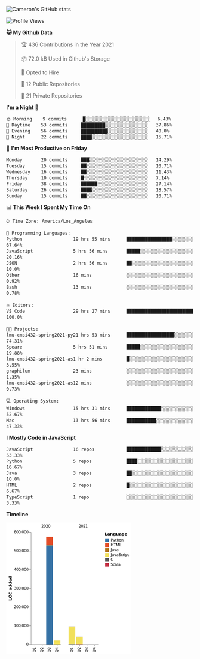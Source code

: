 ![Cameron's GitHub stats](https://github-readme-stats.vercel.app/api?username=gouldcs&show_icons=true&theme=great-gatsby&show_icons=true&count_private=true)


<!--START_SECTION:waka-->
![Profile Views](http://img.shields.io/badge/Profile%20Views-3-blue)

**🐱 My Github Data** 

> 🏆 436 Contributions in the Year 2021
 > 
> 📦 72.0 kB Used in Github's Storage 
 > 
> 💼 Opted to Hire
 > 
> 📜 12 Public Repositories 
 > 
> 🔑 21 Private Repositories  
 > 
**I'm a Night 🦉** 

```text
🌞 Morning    9 commits      █░░░░░░░░░░░░░░░░░░░░░░░░   6.43% 
🌆 Daytime    53 commits     █████████░░░░░░░░░░░░░░░░   37.86% 
🌃 Evening    56 commits     ██████████░░░░░░░░░░░░░░░   40.0% 
🌙 Night      22 commits     ████░░░░░░░░░░░░░░░░░░░░░   15.71%

```
📅 **I'm Most Productive on Friday** 

```text
Monday       20 commits     ███░░░░░░░░░░░░░░░░░░░░░░   14.29% 
Tuesday      15 commits     ██░░░░░░░░░░░░░░░░░░░░░░░   10.71% 
Wednesday    16 commits     ██░░░░░░░░░░░░░░░░░░░░░░░   11.43% 
Thursday     10 commits     █░░░░░░░░░░░░░░░░░░░░░░░░   7.14% 
Friday       38 commits     ██████░░░░░░░░░░░░░░░░░░░   27.14% 
Saturday     26 commits     ████░░░░░░░░░░░░░░░░░░░░░   18.57% 
Sunday       15 commits     ██░░░░░░░░░░░░░░░░░░░░░░░   10.71%

```


📊 **This Week I Spent My Time On** 

```text
⌚︎ Time Zone: America/Los_Angeles

💬 Programming Languages: 
Python                   19 hrs 55 mins      █████████████████░░░░░░░░   67.64% 
JavaScript               5 hrs 56 mins       █████░░░░░░░░░░░░░░░░░░░░   20.16% 
JSON                     2 hrs 56 mins       ██░░░░░░░░░░░░░░░░░░░░░░░   10.0% 
Other                    16 mins             ░░░░░░░░░░░░░░░░░░░░░░░░░   0.92% 
Bash                     13 mins             ░░░░░░░░░░░░░░░░░░░░░░░░░   0.78%

🔥 Editors: 
VS Code                  29 hrs 27 mins      █████████████████████████   100.0%

🐱‍💻 Projects: 
lmu-cmsi432-spring2021-py21 hrs 53 mins      ██████████████████░░░░░░░   74.31% 
Speare                   5 hrs 51 mins       █████░░░░░░░░░░░░░░░░░░░░   19.88% 
lmu-cmsi432-spring2021-as1 hr 2 mins         █░░░░░░░░░░░░░░░░░░░░░░░░   3.55% 
graphilum                23 mins             ░░░░░░░░░░░░░░░░░░░░░░░░░   1.35% 
lmu-cmsi432-spring2021-as12 mins             ░░░░░░░░░░░░░░░░░░░░░░░░░   0.73%

💻 Operating System: 
Windows                  15 hrs 31 mins      █████████████░░░░░░░░░░░░   52.67% 
Mac                      13 hrs 56 mins      ███████████░░░░░░░░░░░░░░   47.33%

```

**I Mostly Code in JavaScript** 

```text
JavaScript               16 repos            █████████████░░░░░░░░░░░░   53.33% 
Python                   5 repos             ████░░░░░░░░░░░░░░░░░░░░░   16.67% 
Java                     3 repos             ██░░░░░░░░░░░░░░░░░░░░░░░   10.0% 
HTML                     2 repos             █░░░░░░░░░░░░░░░░░░░░░░░░   6.67% 
TypeScript               1 repo              ░░░░░░░░░░░░░░░░░░░░░░░░░   3.33%

```


**Timeline**

![Chart not found](https://raw.githubusercontent.com/gouldcs/gouldcs/main/charts/bar_graph.png) 


<!--END_SECTION:waka-->

<!--
**gouldcs/gouldcs** is a ✨ _special_ ✨ repository because its `README.md` (this file) appears on your GitHub profile.

Here are some ideas to get you started:

- 🔭 I’m currently working on ...
- 🌱 I’m currently learning ...
- 👯 I’m looking to collaborate on ...
- 🤔 I’m looking for help with ...
- 💬 Ask me about ...
- 📫 How to reach me: ...
- 😄 Pronouns: ...
- ⚡ Fun fact: ...
-->
